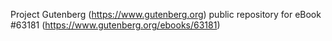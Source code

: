 Project Gutenberg (https://www.gutenberg.org) public repository for eBook #63181 (https://www.gutenberg.org/ebooks/63181)
